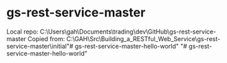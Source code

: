 # gs-rest-service-master
Local repo:  C:\Users\gah\Documents\trading\dev\GitHub\gs-rest-service-master
Copied from:  C:\GAH\Src\Building_a_RESTful_Web_Service\gs-rest-service-master\initial"# gs-rest-service-master-hello-world" 
"# gs-rest-service-master-hello-world" 
